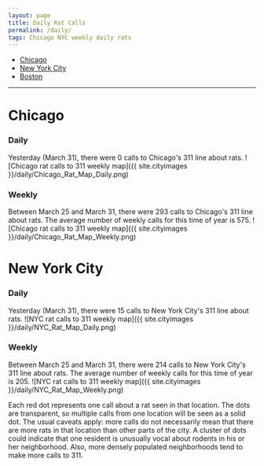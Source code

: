```yaml
---
layout: page
title: Daily Rat Calls
permalink: /daily/
tags: Chicago NYC weekly daily rats
---
```


+ [Chicago](#chicago)
+ [New York City](#nyc)
+ [Boston](#boston)

****

# Chicago <a id="chicago"><a>

### Daily

Yesterday (March 31), there were 0 calls to Chicago's 311 line about rats.
![Chicago rat calls to 311 weekly map]({{ site.cityimages }}/daily/Chicago_Rat_Map_Daily.png)

### Weekly
Between March 25 and March 31, there were 293 calls to Chicago's 311 line about rats. The average number of weekly calls for this time of year is 575.
![Chicago rat calls to 311 weekly map]({{ site.cityimages }}/daily/Chicago_Rat_Map_Weekly.png)
# New York City <a id="nyc"><a>

### Daily

Yesterday (March 31), there were 15 calls to New York City's 311 line about rats.
![NYC rat calls to 311 weekly map]({{ site.cityimages }}/daily/NYC_Rat_Map_Daily.png)

### Weekly
Between March 25 and March 31, there were 214 calls to New York City's 311 line about rats. The average number of weekly calls for this time of year is 205.
![NYC rat calls to 311 weekly map]({{ site.cityimages }}/daily/NYC_Rat_Map_Weekly.png)

Each red dot represents one call about a rat seen in that location. The dots are transparent, so multiple calls from one location will be seen as a solid dot. The usual caveats apply: more calls do not necessarily mean that there are more rats in that location than other parts of the city. A cluster of dots could indicate that one resident is unusually vocal about rodents in his or her neighborhood. Also, more densely populated neighborhoods tend to make more calls to 311.